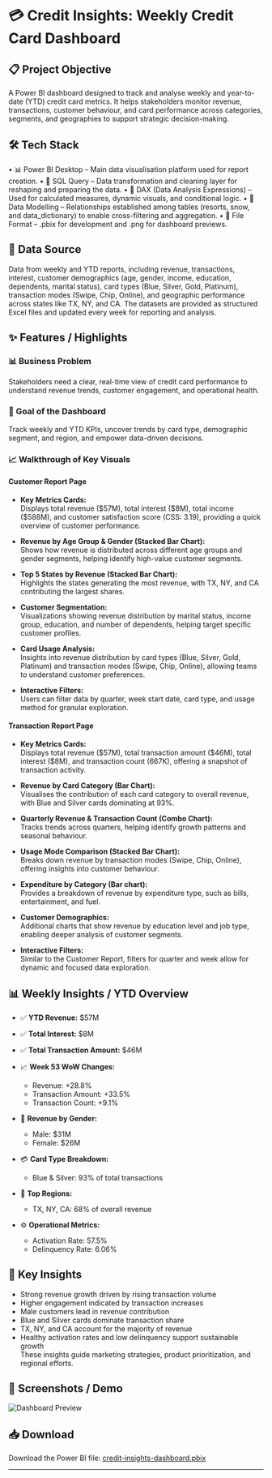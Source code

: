 # 💳 Credit Insights: Weekly Credit Card Dashboard

## 📋 Project Objective

A Power BI dashboard designed to track and analyse weekly and year-to-date (YTD) credit card metrics. It helps stakeholders monitor revenue, transactions, customer behaviour, and card performance across categories, segments, and geographies to support strategic decision-making.

## 🛠 Tech Stack

• 📊 Power BI Desktop – Main data visualisation platform used for report creation.
• 📂 SQL Query – Data transformation and cleaning layer for reshaping and preparing the data.
• 🧠 DAX (Data Analysis Expressions) – Used for calculated measures, dynamic visuals, and conditional logic.
• 📝 Data Modelling – Relationships established among tables (resorts, snow, and data_dictionary) to enable cross-filtering and aggregation.
• 📁 File Format – .pbix for development and .png for dashboard previews.

## 📂 Data Source

Data from weekly and YTD reports, including revenue, transactions, interest, customer demographics (age, gender, income, education, dependents, marital status), card types (Blue, Silver, Gold, Platinum), transaction modes (Swipe, Chip, Online), and geographic performance across states like TX, NY, and CA. 
The datasets are provided as structured Excel files and updated every week for reporting and analysis.

## ✨ Features / Highlights

### 📊 Business Problem  
Stakeholders need a clear, real-time view of credit card performance to understand revenue trends, customer engagement, and operational health.

### 🎯 Goal of the Dashboard  
Track weekly and YTD KPIs, uncover trends by card type, demographic segment, and region, and empower data-driven decisions.

### 📈 Walkthrough of Key Visuals

#### Customer Report Page
- **Key Metrics Cards:**  
  Displays total revenue (\$57M), total interest (\$8M), total income (\$588M), and customer satisfaction score (CSS: 3.19), providing a quick overview of customer performance.

- **Revenue by Age Group & Gender (Stacked Bar Chart):**  
  Shows how revenue is distributed across different age groups and gender segments, helping identify high-value customer segments.

- **Top 5 States by Revenue (Stacked Bar Chart):**  
  Highlights the states generating the most revenue, with TX, NY, and CA contributing the largest shares.

- **Customer Segmentation:**  
  Visualizations showing revenue distribution by marital status, income group, education, and number of dependents, helping target specific customer profiles.

- **Card Usage Analysis:**  
  Insights into revenue distribution by card types (Blue, Silver, Gold, Platinum) and transaction modes (Swipe, Chip, Online), allowing teams to understand customer preferences.

- **Interactive Filters:**  
  Users can filter data by quarter, week start date, card type, and usage method for granular exploration.

#### Transaction Report Page
- **Key Metrics Cards:**  
  Displays total revenue (\$57M), total transaction amount (\$46M), total interest (\$8M), and transaction count (667K), offering a snapshot of transaction activity.

- **Revenue by Card Category (Bar Chart):**  
  Visualises the contribution of each card category to overall revenue, with Blue and Silver cards dominating at 93%.

- **Quarterly Revenue & Transaction Count (Combo Chart):**  
  Tracks trends across quarters, helping identify growth patterns and seasonal behaviour.

- **Usage Mode Comparison (Stacked Bar Chart):**  
  Breaks down revenue by transaction modes (Swipe, Chip, Online), offering insights into customer behaviour.

- **Expenditure by Category (Bar chart):**  
  Provides a breakdown of revenue by expenditure type, such as bills, entertainment, and fuel.

- **Customer Demographics:**  
  Additional charts that show revenue by education level and job type, enabling deeper analysis of customer segments.

- **Interactive Filters:**  
  Similar to the Customer Report, filters for quarter and week allow for dynamic and focused data exploration.

## 📊 Weekly Insights / YTD Overview

- ✅ **YTD Revenue:** \$57M  
- ✅ **Total Interest:** \$8M  
- ✅ **Total Transaction Amount:** \$46M  

- 📈 **Week 53 WoW Changes:**  
   - Revenue: +28.8%  
   - Transaction Amount: +33.5%  
   - Transaction Count: +9.1%  

- 👨 **Revenue by Gender:**  
   - Male: \$31M  
   - Female: \$26M  

- 💳 **Card Type Breakdown:**  
   - Blue & Silver: 93% of total transactions

- 📍 **Top Regions:**  
   - TX, NY, CA: 68% of overall revenue

- ⚙️ **Operational Metrics:**  
   - Activation Rate: 57.5%  
   - Delinquency Rate: 6.06%

## 📌 Key Insights

- Strong revenue growth driven by rising transaction volume  
- Higher engagement indicated by transaction increases  
- Male customers lead in revenue contribution  
- Blue and Silver cards dominate transaction share  
- TX, NY, and CA account for the majority of revenue  
- Healthy activation rates and low delinquency support sustainable growth  
These insights guide marketing strategies, product prioritization, and regional efforts.

## 📸 Screenshots / Demo

![Dashboard Preview](./images/dashboard_preview.png)

## 📥 Download

Download the Power BI file: [credit-insights-dashboard.pbix](./files/credit-insights-dashboard.pbix)


---

